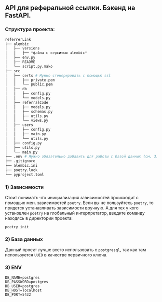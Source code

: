 ## API для реферальной ссылки. Бэкенд на FastAPI.
### Структура проекта:
```python
referrerLink
├── alembic
│   ├── versions
│   │   ├── *файлы с версиями alembic*
│   ├── env.py
│   ├── README
│   └── script.py.mako
├── src
│   ├── certs # Нужно сгенерировать с помощью ssl
│   │   ├── private.pem
│   │   └── public.pem
│   ├── db
│   │   ├── config.py
│   │   └── models.py
│   ├── referralCode
│   │   ├── models.py
│   │   ├── schemas.py
│   │   ├── utils.py
│   │   └── views.py
│   ├── users
│   │   ├── config.py
│   │   ├── main.py
│   │   └── utils.py
│   ├── config.py
│   ├── utils.py
│   └── main.py
├── .env # Нужно обязательно добавить для работы с базой данных (см. 3)
├── .gitignore
├── alembic.ini
├── poetry.lock
└── pyproject.toml

```
### 1) Зависимости
Стоит понимать что инициализация зависимостей происходит с помощью мен. зависимостей `poetry`. Если вы не пользуйтесь `poetry`, то придется устанавливать зависимости вручную.
А для тех у кого установлен `poetry` на глобальный интерпретатор, введите команду находясь в директории проекта:
```
poetry init
```
### 2) База данных
Данный проект лучше всего использовать с `postgresql`, так как там используется `UUID` в качестве первичного ключа.
### 3) ENV
```
DB_NAME=postgres
DB_PASSWORD=postgres
DB_USER=postgres
DB_HOST=localhost
DB_PORT=5432
```
